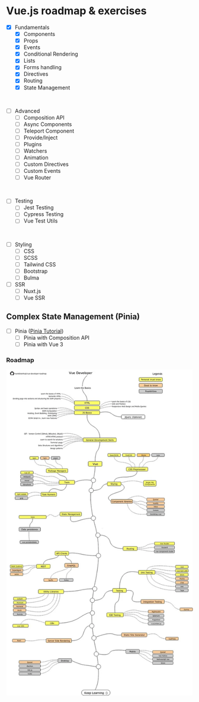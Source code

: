 # Vue.js roadmap & exercises

  

- [x] Fundamentals
	- [x] Components
	- [X] Props
	- [X] Events
	- [X] Conditional Rendering
	- [X] Lists
	- [X] Forms handling
	- [X] Directives
	- [X] Routing
	- [X] State Management

<br/>

 - [ ] Advanced
	- [ ] Composition API
	- [ ] Async Components
	- [ ] Teleport Component
	- [ ] Provide/Inject
	- [ ] Plugins
	- [ ] Watchers
	- [ ] Animation
	- [ ] Custom Directives
	- [ ] Custom Events
	- [ ] Vue Router

<br/>

- [ ] Testing
	- [ ] Jest Testing
	- [ ] Cypress Testing
	- [ ] Vue Test Utils

<br/>

- [ ] Styling
	- [ ] CSS
	- [ ] SCSS
	- [ ] Tailwind CSS
	- [ ] Bootstrap
	- [ ] Bulma

- [ ] SSR
	- [ ] Nuxt.js
	- [ ] Vue SSR

## Complex State Management (Pinia)

- [ ] Pinia ([Pinia Tutorial](https://blog.logrocket.com/complex-vue-3-state-management-pinia/))
  - [ ] Pinia with Composition API
  - [ ] Pinia with Vue 3

### Roadmap
![Roadmap For Vuejs](roadmap.jpeg)